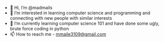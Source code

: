 - 👋 Hi, I’m @madmails
- 👀 I’m interested in learning computer science and programming and connecting with new people with similar interests
- 🌱 I’m currently learning computer science 101 and have done some ugly, brute force coding in python
- 📫 How to reach me - mmaile3109@gmail.com

<!---
madmails/madmails is a ✨ special ✨ repository because its `README.md` (this file) appears on your GitHub profile.
You can click the Preview link to take a look at your changes.
--->
